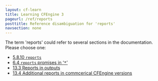 ```yaml
---
layout: cf-learn
title: Learning CFEngine 3
pageurl: /ref/reports
posttitle: Reference disambiguation for 'reports'
navsection: none
---
```


The term 'reports' could refer to several sections in the documentation. Please choose one:

- [5.8.10 <code>reports</code>](https://cfengine.com/manuals/cf3-Reference#reports-in-reporter)
- [6.4 <code>reports</code> promises in &lsquo;<samp><span class="samp">\*</span></samp>&rsquo;](https://cfengine.com/manuals/cf3-Reference#reports-in-common-promises)
- [13.3 Reports in outputs](https://cfengine.com/manuals/cf3-Reference#Reports-in-outputs)
- [13.4 Additional reports in commcerical CFEngine versions](https://cfengine.com/manuals/cf3-Reference#Additional-reports-in-commercical-CFEngine-versions)
